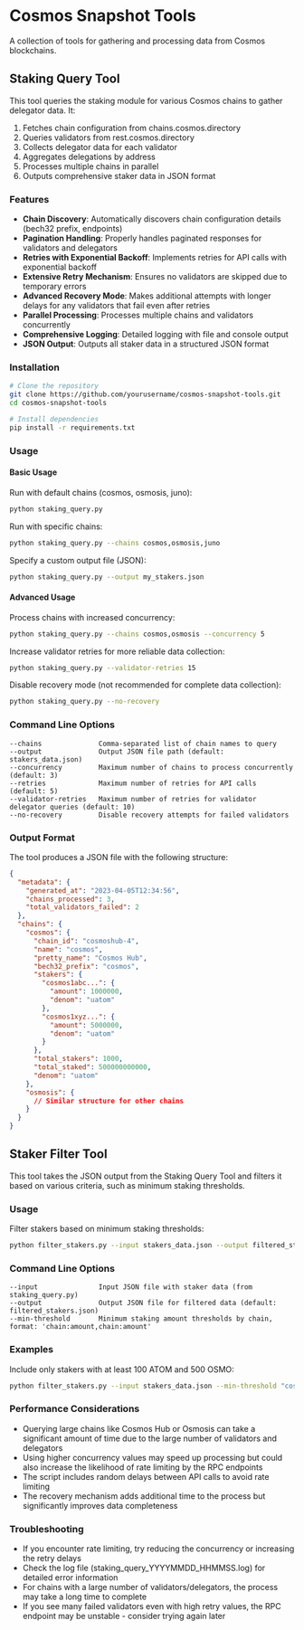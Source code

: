 # Cosmos Snapshot Tools

A collection of tools for gathering and processing data from Cosmos blockchains.

## Staking Query Tool

This tool queries the staking module for various Cosmos chains to gather delegator data. It:

1. Fetches chain configuration from chains.cosmos.directory
2. Queries validators from rest.cosmos.directory
3. Collects delegator data for each validator
4. Aggregates delegations by address
5. Processes multiple chains in parallel
6. Outputs comprehensive staker data in JSON format

### Features

- **Chain Discovery**: Automatically discovers chain configuration details (bech32 prefix, endpoints)
- **Pagination Handling**: Properly handles paginated responses for validators and delegators
- **Retries with Exponential Backoff**: Implements retries for API calls with exponential backoff
- **Extensive Retry Mechanism**: Ensures no validators are skipped due to temporary errors
- **Advanced Recovery Mode**: Makes additional attempts with longer delays for any validators that fail even after retries
- **Parallel Processing**: Processes multiple chains and validators concurrently
- **Comprehensive Logging**: Detailed logging with file and console output
- **JSON Output**: Outputs all staker data in a structured JSON format

### Installation

```bash
# Clone the repository
git clone https://github.com/yourusername/cosmos-snapshot-tools.git
cd cosmos-snapshot-tools

# Install dependencies
pip install -r requirements.txt
```

### Usage

#### Basic Usage

Run with default chains (cosmos, osmosis, juno):

```bash
python staking_query.py
```

Run with specific chains:

```bash
python staking_query.py --chains cosmos,osmosis,juno
```

Specify a custom output file (JSON):

```bash
python staking_query.py --output my_stakers.json
```

#### Advanced Usage

Process chains with increased concurrency:

```bash
python staking_query.py --chains cosmos,osmosis --concurrency 5
```

Increase validator retries for more reliable data collection:

```bash
python staking_query.py --validator-retries 15
```

Disable recovery mode (not recommended for complete data collection):

```bash
python staking_query.py --no-recovery
```

### Command Line Options

```
--chains              Comma-separated list of chain names to query
--output              Output JSON file path (default: stakers_data.json)
--concurrency         Maximum number of chains to process concurrently (default: 3)
--retries             Maximum number of retries for API calls (default: 5)
--validator-retries   Maximum number of retries for validator delegator queries (default: 10)
--no-recovery         Disable recovery attempts for failed validators
```

### Output Format

The tool produces a JSON file with the following structure:

```json
{
  "metadata": {
    "generated_at": "2023-04-05T12:34:56",
    "chains_processed": 3,
    "total_validators_failed": 2
  },
  "chains": {
    "cosmos": {
      "chain_id": "cosmoshub-4",
      "name": "cosmos",
      "pretty_name": "Cosmos Hub",
      "bech32_prefix": "cosmos",
      "stakers": {
        "cosmos1abc...": {
          "amount": 1000000,
          "denom": "uatom"
        },
        "cosmos1xyz...": {
          "amount": 5000000,
          "denom": "uatom"
        }
      },
      "total_stakers": 1000,
      "total_staked": 500000000000,
      "denom": "uatom"
    },
    "osmosis": {
      // Similar structure for other chains
    }
  }
}
```

## Staker Filter Tool

This tool takes the JSON output from the Staking Query Tool and filters it based on various criteria, such as minimum staking thresholds.

### Usage

Filter stakers based on minimum staking thresholds:

```bash
python filter_stakers.py --input stakers_data.json --output filtered_stakers.json --min-threshold "cosmos:1000000,osmosis:5000000"
```

### Command Line Options

```
--input               Input JSON file with staker data (from staking_query.py)
--output              Output JSON file for filtered data (default: filtered_stakers.json)
--min-threshold       Minimum staking amount thresholds by chain, format: 'chain:amount,chain:amount'
```

### Examples

Include only stakers with at least 100 ATOM and 500 OSMO:

```bash
python filter_stakers.py --input stakers_data.json --min-threshold "cosmos:100000000,osmosis:500000000"
```

### Performance Considerations

- Querying large chains like Cosmos Hub or Osmosis can take a significant amount of time due to the large number of validators and delegators
- Using higher concurrency values may speed up processing but could also increase the likelihood of rate limiting by the RPC endpoints
- The script includes random delays between API calls to avoid rate limiting
- The recovery mechanism adds additional time to the process but significantly improves data completeness

### Troubleshooting

- If you encounter rate limiting, try reducing the concurrency or increasing the retry delays
- Check the log file (staking_query_YYYYMMDD_HHMMSS.log) for detailed error information
- For chains with a large number of validators/delegators, the process may take a long time to complete
- If you see many failed validators even with high retry values, the RPC endpoint may be unstable - consider trying again later

